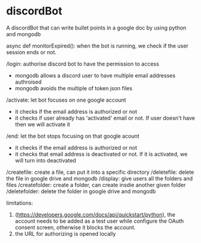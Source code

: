 # discordBot
A discordBot that can write bullet points in a google doc by using python and mongodb

async def monitorExpired():
when the bot is running, we check if the user session ends or not.

/login: authorise discord bot to have the permission to access
- mongodb allows a discord user to have multiple email addresses authroised
- mongodb avoids the multiple of token json files

/activate: let bot focuses on one google account
- it checks if the email address is authorized or not
- it checks if user already has 'activated' email or not. If user doesn't have then we will activate it

/end: let the bot stops focusing on that google acount
- it checks if the email address is authorized or not
- it checks that email address is deactivated or not. If it is activated, we will turn into deactivated

/createfile: create a file, can put it into a specific directory
/deletefile: delete the file in google drive and mongodb
/display: give users all the folders and files
/createfolder: create a folder, can create insdie another given folder
/deletefolder: delete the folder in google drive and mongodb

limitations: 
1) (https://developers.google.com/docs/api/quickstart/python), the account needs to be added as a test user while configure the OAuth consent screen, otherwise it blocks the account.
2) the URL for authorizing is opened locally
